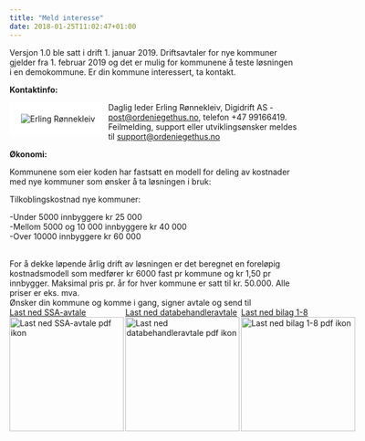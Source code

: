 ```yaml
---
title: "Meld interesse"
date: 2018-01-25T11:02:47+01:00
---
```


Versjon 1.0 ble satt i drift 1. januar 2019. Driftsavtaler for nye kommuner gjelder fra 1. februar 2019 og det er mulig for kommunene å teste løsningen i en demokommune. Er din kommune interessert, ta kontakt.


**Kontaktinfo:** 

<img src ="/images/erling_tkas_small.jpg" align="left" alt="Erling Rønnekleiv" style="border:20px solid white"></img>
Daglig leder Erling Rønnekleiv, Digidrift AS - <post@ordeniegethus.no>, telefon +47 99166419.
<br>
Feilmelding, support eller utviklingsønsker meldes til <support@ordeniegethus.no>


**Økonomi:**

Kommunene som eier koden har fastsatt en modell for deling av kostnader med nye kommuner som ønsker å ta løsningen i bruk:

Tilkoblingskostnad nye kommuner:


-Under 5000 innbyggere kr 25 000 <br>
-Mellom 5000 og 10 000 innbyggere kr 40 000 <br>
-Over 10000 innbyggere kr 60 000 <br>
 
<br>
For å dekke løpende årlig drift av løsningen er det beregnet en foreløpig kostnadsmodell som medfører kr 6000 fast pr kommune og kr 1,50 pr innbygger. Maksimal pris pr. år for hver kommune er satt til kr. 50.000. 
Alle priser er eks. mva. 
<br>
Ønsker din kommune og komme i gang, signer avtale og send til <post@ordeniegethus.no>
<br>
<div class="imgadjust" style="display: flex; justify-content: space-between">
    <a href="/images/ssa.pdf" target=_blank>
        <div style="display: flex; flex-direction: column">
            <div>Last ned SSA-avtale</div>
            <img style="margin-top: 0" width="200px" src ="/images/pdf.png" align="left" alt="Last ned SSA-avtale pdf ikon" style="border:20px solid white"></img>
         </div>
    </a>
    <a href="/images/Databehandleravtale.pdf" target=_blank>
        <div style="display: flex; flex-direction: column">
            <div>Last ned databehandleravtale</div>
            <img style="margin-top: 0" width="200px" src ="/images/pdf.png" align="left" alt="Last ned databehandleravtale pdf ikon"></img> 
        </div>  
      </a>
        <a href="/images/Avtale.pdf" target=_blank>
            <div style="display: flex; flex-direction: column">
                <div>Last ned bilag 1-8</div>
                <img style="margin-top: 0" width="200px" src ="/images/pdf.png" align="left" alt="Last ned bilag 1-8 pdf ikon" style="border:20px solid white"></img>
            </div>
        </a>
    
</div>
<br>
<br>



